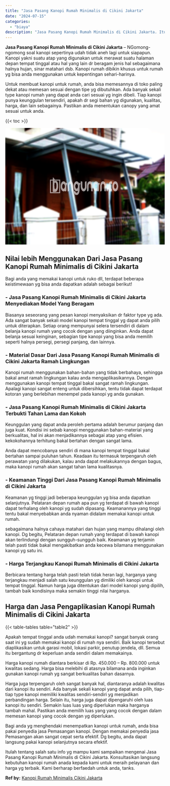 ```yaml
---
title: "Jasa Pasang Kanopi Rumah Minimalis di Cikini Jakarta"
date: "2024-07-15"
categories: 
  - "biaya"
description: "Jasa Pasang Kanopi Rumah Minimalis di Cikini Jakarta. Itulah tentang salah satu info yg mampu kami sampaikan mengenai Jasa Pasang Kanopi Rumah Minimalis di C..."
---
```


**Jasa Pasang Kanopi Rumah Minimalis di Cikini Jakarta** – NGomong-ngomong soal kanopi sepertinya udah tidak aneh lagi untuk siapapun. Kanopi yakni suatu atap yang digunakan untuk merawat suatu halaman depan tempat tinggal atau hal yang lain dr beragam jenis hal sebagaimana halnya hujan, sinar matahari dsb. Kanopi rumah dibikin khusus untuk rumah yg bisa anda menggunakan untuk kepentingan sehari-harinya.

Untuk membuat kanopi untuk rumah, anda bisa memesannya di toko paling dekat atau memesan sesuai dengan tipe yg dibutuhkan. Ada banyak sekali type kanopi rumah yang dapat anda cari sesuai yg ingin dibeli. Tiap kanopi punya keunggulan tersendiri, apakah dr segi bahan yg digunakan, kualitas, harga, dan lain sebagainya. Pastikan anda menentukan canopy yang amat sesuai untuk anda.

{{< toc >}}

![Jasa Pasang Kanopi Rumah Minimalis di Cikini Jakarta](/images/harga-kanopi-minimalis-43.png)

## Nilai lebih Menggunakan Dari Jasa Pasang Kanopi Rumah Minimalis di Cikini Jakarta

Bagi anda yang memakai kanopi untuk ruko dll, terdapat beberapa keistimewaan yg bisa anda dapatkan adalah sebagai berikut!

### \- Jasa Pasang Kanopi Rumah Minimalis di Cikini Jakarta Menyediakan Model Yang Beragam

Biasanya seseorang yang pesan kanopi menyaksikan dr faktor type yg ada. Ada sangat banyak sekali model kanopi tempat tinggal yg dapat anda pilih untuk diterapkan. Setiap orang mempunyai selera tersendiri di dalam belanja kanopi rumah yang cocok dengan yang diinginkan. Anda dapat belanja sesuai keinginan, sebagian tipe kanopi yang bisa anda memilih seperti halnya persegi, persegi panjang, dan lainnya.

### \- Material Dasar Dari Jasa Pasang Kanopi Rumah Minimalis di Cikini Jakarta Ramah Lingkungan

Kanopi rumah menggunakan bahan-bahan yang tidak berbahaya, sehingga bakal amat ramah lingkungan kalau anda mengaplikasikannya. Dengan menggunakan kanopi tempat tinggal bakal sangat ramah lingkungan. Apalagi kanopi sangat enteng untuk dibersihkan, tentu tidak dapat terdapat kotoran yang berlebihan menempel pada kanopi yg anda gunakan.

### \- Jasa Pasang Kanopi Rumah Minimalis di Cikini Jakarta Terbukti Tahan Lama dan Kokoh

Keunggulan yang dapat anda peroleh pertama adalah berumur panjang dan juga kuat. Kondisi ini sebab kanopi menggunakan bahan-material yang berkualitas, hal ini akan menjadikannya sebagai atap yang efisien. kekokohannya terhitung bakal bertahan dengan sangat lama.

Anda dapat mencobanya sendiri di mana kanopi tempat tinggal bakal bertahan sampai puluhan tahun. Keadaan itu termasuk terpengaruh oleh perawatan yang dilakukan, kalau anda dapat melakukannya dengan bagus, maka kanopi rumah akan sangat tahan lama kualitasnya.

### \- Keamanan Tinggi Dari Jasa Pasang Kanopi Rumah Minimalis di Cikini Jakarta

Keamanan yg tinggi jadi beberapa keunggulan yg bisa anda dapatkan selanjutnya. Pelataran depan rumah apa pun yg terdapat di bawah kanopi dapat terhalang oleh kanopi yg sudah dipasang. Keamanannya yang tinggi tentu bakal menyebabkan anda nyaman didalam memakai kanopi untuk rumah.

sebagaimana halnya cahaya matahari dan hujan yang mampu dihalangi oleh kanopi. Dg begitu, Pelataran depan rumah yang terdapat di bawah kanopi akan terlindungi dengan sungguh-sungguh baik. Keamanan yg terjamin telah pasti tidak bakal mengakibatkan anda kecewa bilamana menggunakan kanopi yg satu ini.

### \- Harga Terjangkau Kanopi Rumah Minimalis di Cikini Jakarta

Berbicara tentang harga telah pasti telah tidak heran lagi, harganya yang terjangkau menjadi salah satu keunggulan yg dimiliki oleh kanopi untuk tempat tinggal. Namun harga juga ditentukan dari model kanopi yang dipilih, tambah baik kondisinya maka semakin tinggi nilai harganya.

## Harga dan Jasa Pengaplikasian Kanopi Rumah Minimalis di Cikini Jakarta

{{< table-tables table="table2" >}}

Apakah tempat tinggal anda udah memakai kanopi? sangat banyak orang saat ini yg sudah memakai kanopi di rumah nya sendiri. Baik kanopi tersebut diaplikasikan untuk garasi mobil, lokasi parkir, penutup jendela, dll. Semua itu bergantung dr keperluan anda sendiri dalam memakainya.

Harga kanopi rumah diantara berkisar di Rp. 450.000 – Rp. 800.000 untuk kwalitas sedang. Harga bisa melebihi di atasnya bilamana anda inginkan gunakan kanopi rumah yg sangat berkualitas bahan dasarnya.

Harga juga terpengaruh oleh sangat banyak hal, diantaranya adalah kwalitas dari kanopi itu sendiri. Ada banyak sekali kanopi yang dapat anda pilih, tiap-tiap type kanopi memiliki kwalitas sendiri-sendiri yg menjadikan perbandingan harga. Selain itu, harga juga dapat dipengaruhi oleh luas kanopi itu sendiri. Semakin luas luas yang diperlukan maka harganya tambah mahal. Pastikan anda memilih luas yang yang cocok dengan dalam memesan kanopi yang cocok dengan yg diperlukan.

Bagi anda yg menghendaki menempatkan kanopi untuk rumah, anda bisa pakai penyedia jasa Pemasangan kanopi. Dengan memakai penyedia jasa Pemasangan akan sangat cepat serta efektif. Dg begitu, anda dapat langsung pakai kanopi selanjutnya secara efektif.

Itulah tentang salah satu info yg mampu kami sampaikan mengenai Jasa Pasang Kanopi Rumah Minimalis di Cikini Jakarta. Konsultasikan langsung kebutuhan kanopi rumah anada kepada kami untuk meraih pelayanan dan harga yg terbaik. Kami berharap berfaedah untuk anda, tanks.

**Ref by:**  [Kanopi Rumah Minimalis Cikini Jakarta](https://id.wikipedia.org/wiki/Kanopi)
